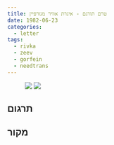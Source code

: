 ```yaml
---
title: טרם תורגם - איגרת אוויר מגורפיין
date: 1982-06-23
categories:
  - letter
tags:
  - rivka
  - zeev
  - gorfein
  - needtrans
---
```


<figure class="half">
    <a  href="/pupko-papers/assets/images/1982-06-23-gorfein-1.jpg">
    <img src="/pupko-papers/assets/images/1982-06-23-gorfein-1.jpg"></a>
    <a  href="/pupko-papers/assets/images/1982-06-23-gorfein-2.jpg">
    <img src="/pupko-papers/assets/images/1982-06-23-gorfein-2.jpg"></a>
</figure>

## תרגום

## מקור
